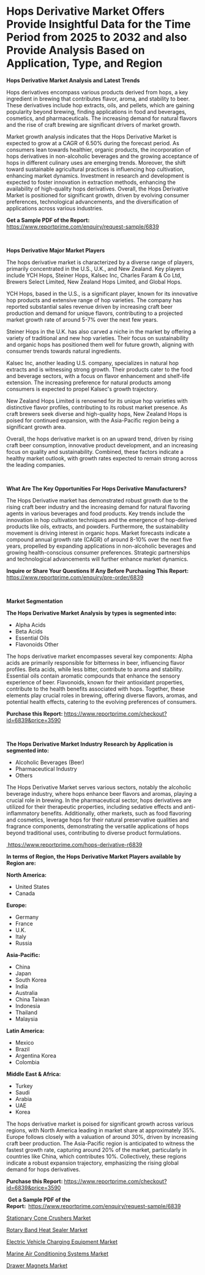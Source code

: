 <p><h1>Hops Derivative Market Offers Provide Insightful Data for the Time Period from 2025 to 2032 and also Provide Analysis Based on Application, Type, and Region</h1></p><p><strong>Hops Derivative Market Analysis and Latest Trends</strong></p>
<p><p>Hops derivatives encompass various products derived from hops, a key ingredient in brewing that contributes flavor, aroma, and stability to beer. These derivatives include hop extracts, oils, and pellets, which are gaining popularity beyond brewing, finding applications in food and beverages, cosmetics, and pharmaceuticals. The increasing demand for natural flavors and the rise of craft brewing are significant drivers of market growth.</p><p>Market growth analysis indicates that the Hops Derivative Market is expected to grow at a CAGR of 6.50% during the forecast period. As consumers lean towards healthier, organic products, the incorporation of hops derivatives in non-alcoholic beverages and the growing acceptance of hops in different culinary uses are emerging trends. Moreover, the shift toward sustainable agricultural practices is influencing hop cultivation, enhancing market dynamics. Investment in research and development is expected to foster innovation in extraction methods, enhancing the availability of high-quality hops derivatives. Overall, the Hops Derivative Market is positioned for significant growth, driven by evolving consumer preferences, technological advancements, and the diversification of applications across various industries.</p></p>
<p><strong>Get a Sample PDF of the Report:&nbsp;</strong> <a href="https://www.reportprime.com/enquiry/request-sample/6839?utm_campaign=3446&utm_medium=2&utm_source=Github&utm_content=ia&utm_term=19032025&utm_id=hops-derivative">https://www.reportprime.com/enquiry/request-sample/6839</a></p>
<p>&nbsp;</p>
<p><strong>Hops Derivative Major Market Players</strong></p>
<p><p>The hops derivative market is characterized by a diverse range of players, primarily concentrated in the U.S., U.K., and New Zealand. Key players include YCH Hops, Steiner Hops, Kalsec Inc, Charles Faram & Co Ltd, Brewers Select Limited, New Zealand Hops Limited, and Global Hops. </p><p>YCH Hops, based in the U.S., is a significant player, known for its innovative hop products and extensive range of hop varieties. The company has reported substantial sales revenue driven by increasing craft beer production and demand for unique flavors, contributing to a projected market growth rate of around 5-7% over the next few years.</p><p>Steiner Hops in the U.K. has also carved a niche in the market by offering a variety of traditional and new hop varieties. Their focus on sustainability and organic hops has positioned them well for future growth, aligning with consumer trends towards natural ingredients. </p><p>Kalsec Inc, another leading U.S. company, specializes in natural hop extracts and is witnessing strong growth. Their products cater to the food and beverage sectors, with a focus on flavor enhancement and shelf-life extension. The increasing preference for natural products among consumers is expected to propel Kalsec's growth trajectory.</p><p>New Zealand Hops Limited is renowned for its unique hop varieties with distinctive flavor profiles, contributing to its robust market presence. As craft brewers seek diverse and high-quality hops, New Zealand Hops is poised for continued expansion, with the Asia-Pacific region being a significant growth area.</p><p>Overall, the hops derivative market is on an upward trend, driven by rising craft beer consumption, innovative product development, and an increasing focus on quality and sustainability. Combined, these factors indicate a healthy market outlook, with growth rates expected to remain strong across the leading companies.</p></p>
<p>&nbsp;</p>
<p><strong>What Are The Key Opportunities For Hops Derivative Manufacturers?</strong></p>
<p><p>The Hops Derivative market has demonstrated robust growth due to the rising craft beer industry and the increasing demand for natural flavoring agents in various beverages and food products. Key trends include the innovation in hop cultivation techniques and the emergence of hop-derived products like oils, extracts, and powders. Furthermore, the sustainability movement is driving interest in organic hops. Market forecasts indicate a compound annual growth rate (CAGR) of around 8-10% over the next five years, propelled by expanding applications in non-alcoholic beverages and growing health-conscious consumer preferences. Strategic partnerships and technological advancements will further enhance market dynamics.</p></p>
<p><strong>Inquire or Share Your Questions If Any Before Purchasing This Report:</strong> <a href="https://www.reportprime.com/enquiry/pre-order/6839?utm_campaign=3446&utm_medium=2&utm_source=Github&utm_content=ia&utm_term=19032025&utm_id=hops-derivative">https://www.reportprime.com/enquiry/pre-order/6839</a></p>
<p>&nbsp;</p>
<p><strong>Market Segmentation</strong></p>
<p><strong>The Hops Derivative Market Analysis by types is segmented into:</strong></p>
<p><ul><li>Alpha Acids</li><li>Beta Acids</li><li>Essential Oils</li><li>Flavonoids Other</li></ul></p>
<p><p>The hops derivative market encompasses several key components: Alpha acids are primarily responsible for bitterness in beer, influencing flavor profiles. Beta acids, while less bitter, contribute to aroma and stability. Essential oils contain aromatic compounds that enhance the sensory experience of beer. Flavonoids, known for their antioxidant properties, contribute to the health benefits associated with hops. Together, these elements play crucial roles in brewing, offering diverse flavors, aromas, and potential health effects, catering to the evolving preferences of consumers.</p></p>
<p><strong>Purchase this Report:&nbsp;</strong><a href="https://www.reportprime.com/checkout?id=6839&price=3590&utm_campaign=3446&utm_medium=2&utm_source=Github&utm_content=ia&utm_term=19032025&utm_id=hops-derivative">https://www.reportprime.com/checkout?id=6839&price=3590</a></p>
<p>&nbsp;</p>
<p><strong>The Hops Derivative Market Industry Research by Application is segmented into:</strong></p>
<p><ul><li>Alcoholic Beverages (Beer)</li><li>Pharmaceutical Industry</li><li>Others</li></ul></p>
<p><p>The Hops Derivative Market serves various sectors, notably the alcoholic beverage industry, where hops enhance beer flavors and aromas, playing a crucial role in brewing. In the pharmaceutical sector, hops derivatives are utilized for their therapeutic properties, including sedative effects and anti-inflammatory benefits. Additionally, other markets, such as food flavoring and cosmetics, leverage hops for their natural preservative qualities and fragrance components, demonstrating the versatile applications of hops beyond traditional uses, contributing to diverse product formulations.</p></p>
<p><a href="https://www.reportprime.com/hops-derivative-r6839?utm_campaign=3446&utm_medium=2&utm_source=Github&utm_content=ia&utm_term=19032025&utm_id=hops-derivative">&nbsp;https://www.reportprime.com/hops-derivative-r6839</a></p>
<p><strong>In terms of Region, the Hops Derivative Market Players available by Region are:</strong></p>
<p>
    <p> <strong> North America: </strong>
        <ul>
            <li>United States</li>
            <li>Canada</li>
        </ul>
        </p> 
    <p> <strong> Europe: </strong>
        <ul>
            <li>Germany</li>
            <li>France</li>
            <li>U.K.</li>
            <li>Italy</li>
            <li>Russia</li>
        </ul>
        </p> 
    <p> <strong> Asia-Pacific: </strong>
        <ul>
            <li>China</li>
            <li>Japan</li>
            <li>South Korea</li>
            <li>India</li>
            <li>Australia</li>
            <li>China Taiwan</li>
            <li>Indonesia</li>
            <li>Thailand</li>
            <li>Malaysia</li>
        </ul>
        </p> 
    <p> <strong> Latin America: </strong>
        <ul>
            <li>Mexico</li>
            <li>Brazil</li>
            <li>Argentina Korea</li>
            <li>Colombia</li>
        </ul>
        </p> 
    <p> <strong> Middle East & Africa: </strong>
        <ul>
            <li>Turkey</li>
            <li>Saudi</li>
            <li>Arabia</li>
            <li>UAE</li>
            <li>Korea</li>
        </ul>
    </p>
    </p>
<p><p>The hops derivative market is poised for significant growth across various regions, with North America leading in market share at approximately 35%. Europe follows closely with a valuation of around 30%, driven by increasing craft beer production. The Asia-Pacific region is anticipated to witness the fastest growth rate, capturing around 20% of the market, particularly in countries like China, which contributes 10%. Collectively, these regions indicate a robust expansion trajectory, emphasizing the rising global demand for hops derivatives.</p></p>
<p><strong>Purchase this Report: </strong><a href="https://www.reportprime.com/checkout?id=6839&price=3590&utm_campaign=3446&utm_medium=2&utm_source=Github&utm_content=ia&utm_term=19032025&utm_id=hops-derivative">https://www.reportprime.com/checkout?id=6839&price=3590</a></p>
<p>&nbsp;<strong>Get a Sample PDF of the Report:&nbsp;&nbsp;</strong><a href="https://www.reportprime.com/enquiry/request-sample/6839?utm_campaign=3446&utm_medium=2&utm_source=Github&utm_content=ia&utm_term=19032025&utm_id=hops-derivative">https://www.reportprime.com/enquiry/request-sample/6839</a></p>
<p><strong></strong></p>
<p><p><a href="https://www.linkedin.com/pulse/stationary-cone-crushers-market-industry-trends-forecast-period-ce3ie?utm_campaign=3446&utm_medium=2&utm_source=Github&utm_content=ia&utm_term=19032025&utm_id=hops-derivative">Stationary Cone Crushers Market</a></p><p><a href="https://www.linkedin.com/pulse/examining-rotary-band-heat-sealermarket-factorsinfluencing-piese?utm_campaign=3446&utm_medium=2&utm_source=Github&utm_content=ia&utm_term=19032025&utm_id=hops-derivative">Rotary Band Heat Sealer Market</a></p><p><a href="https://www.linkedin.com/pulse/competitive-landscape-analysis-electric-vehicle-charging-equipment-tfgrf?utm_campaign=3446&utm_medium=2&utm_source=Github&utm_content=ia&utm_term=19032025&utm_id=hops-derivative">Electric Vehicle Charging Equipment Market</a></p><p><a href="https://www.linkedin.com/pulse/in-depth-marine-air-conditioning-systems-market-report-growth-1orme?utm_campaign=3446&utm_medium=2&utm_source=Github&utm_content=ia&utm_term=19032025&utm_id=hops-derivative">Marine Air Conditioning Systems Market</a></p><p><a href="https://www.linkedin.com/pulse/drawer-magnets-market-overview-analyzing-trends-projecting-g8inf?utm_campaign=3446&utm_medium=2&utm_source=Github&utm_content=ia&utm_term=19032025&utm_id=hops-derivative">Drawer Magnets Market</a></p></p>